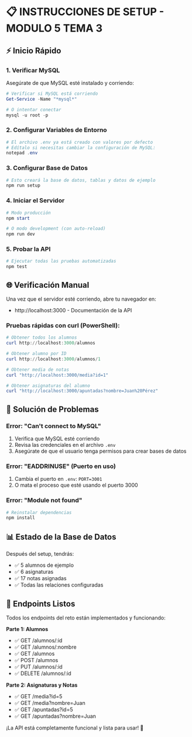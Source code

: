 # 📋 INSTRUCCIONES DE SETUP - MODULO 5 TEMA 3

## ⚡ Inicio Rápido

### 1. Verificar MySQL
Asegúrate de que MySQL esté instalado y corriendo:
```powershell
# Verificar si MySQL está corriendo
Get-Service -Name "*mysql*"

# O intentar conectar
mysql -u root -p
```

### 2. Configurar Variables de Entorno
```powershell
# El archivo .env ya está creado con valores por defecto
# Edítalo si necesitas cambiar la configuración de MySQL:
notepad .env
```

### 3. Configurar Base de Datos
```powershell
# Esto creará la base de datos, tablas y datos de ejemplo
npm run setup
```

### 4. Iniciar el Servidor
```powershell
# Modo producción
npm start

# O modo development (con auto-reload)
npm run dev
```

### 5. Probar la API
```powershell
# Ejecutar todas las pruebas automatizadas
npm test
```

## 🌐 Verificación Manual

Una vez que el servidor esté corriendo, abre tu navegador en:
- http://localhost:3000 - Documentación de la API

### Pruebas rápidas con curl (PowerShell):

```powershell
# Obtener todos los alumnos
curl http://localhost:3000/alumnos

# Obtener alumno por ID
curl http://localhost:3000/alumnos/1

# Obtener media de notas
curl "http://localhost:3000/media?id=1"

# Obtener asignaturas del alumno
curl "http://localhost:3000/apuntadas?nombre=Juan%20Pérez"
```

## 🚨 Solución de Problemas

### Error: "Can't connect to MySQL"
1. Verifica que MySQL esté corriendo
2. Revisa las credenciales en el archivo `.env`
3. Asegúrate de que el usuario tenga permisos para crear bases de datos

### Error: "EADDRINUSE" (Puerto en uso)
1. Cambia el puerto en `.env`: `PORT=3001`
2. O mata el proceso que esté usando el puerto 3000

### Error: "Module not found"
```powershell
# Reinstalar dependencias
npm install
```

## 📊 Estado de la Base de Datos

Después del setup, tendrás:
- ✅ 5 alumnos de ejemplo
- ✅ 6 asignaturas
- ✅ 17 notas asignadas
- ✅ Todas las relaciones configuradas

## 🎯 Endpoints Listos

Todos los endpoints del reto están implementados y funcionando:

**Parte 1: Alumnos**
- ✅ GET /alumnos/:id
- ✅ GET /alumnos/:nombre  
- ✅ GET /alumnos
- ✅ POST /alumnos
- ✅ PUT /alumnos/:id
- ✅ DELETE /alumnos/:id

**Parte 2: Asignaturas y Notas**
- ✅ GET /media?id=5
- ✅ GET /media?nombre=Juan
- ✅ GET /apuntadas?id=5  
- ✅ GET /apuntadas?nombre=Juan

¡La API está completamente funcional y lista para usar! 🚀